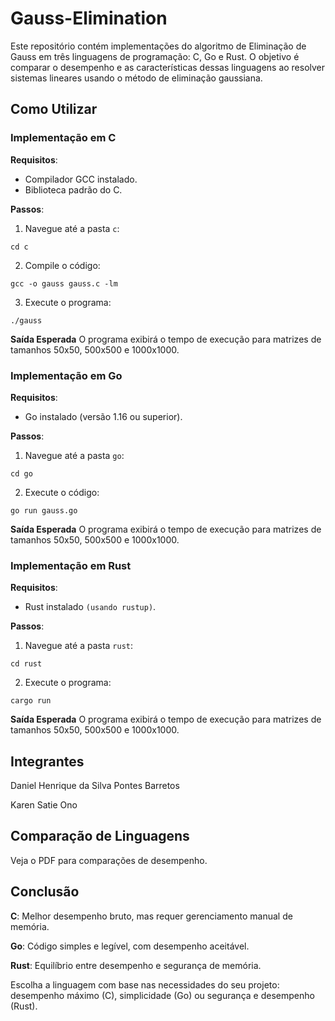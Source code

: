 # Gauss-Elimination

Este repositório contém implementações do algoritmo de Eliminação de Gauss em três linguagens de programação: C, Go e Rust. O objetivo é comparar o desempenho e as características dessas linguagens ao resolver sistemas lineares usando o método de eliminação gaussiana.

## Como Utilizar

### **Implementação em C**
**Requisitos**:

* Compilador GCC instalado.
* Biblioteca padrão do C.

**Passos**:
1. Navegue até a pasta `c`:

`cd c`

2. Compile o código:

`gcc -o gauss gauss.c -lm`

3. Execute o programa:

`./gauss`

**Saída Esperada**
O programa exibirá o tempo de execução para matrizes de tamanhos 50x50, 500x500 e 1000x1000.


### **Implementação em Go**
**Requisitos**:

* Go instalado (versão 1.16 ou superior).


**Passos**:
1. Navegue até a pasta `go`:

`cd go`

2. Execute o código:

`go run gauss.go`

**Saída Esperada**
O programa exibirá o tempo de execução para matrizes de tamanhos 50x50, 500x500 e 1000x1000.


### **Implementação em Rust**
**Requisitos**:

* Rust instalado `(usando rustup)`.


**Passos**:
1. Navegue até a pasta `rust`:

`cd rust`

2. Execute o programa:

`cargo run`

**Saída Esperada**
O programa exibirá o tempo de execução para matrizes de tamanhos 50x50, 500x500 e 1000x1000.

## Integrantes 

Daniel Henrique da Silva Pontes Barretos

Karen Satie Ono 

## Comparação de Linguagens 

Veja o PDF para comparações de desempenho.


## Conclusão
**C**: Melhor desempenho bruto, mas requer gerenciamento manual de memória.

**Go**: Código simples e legível, com desempenho aceitável.

**Rust**: Equilíbrio entre desempenho e segurança de memória.

Escolha a linguagem com base nas necessidades do seu projeto: desempenho máximo (C), simplicidade (Go) ou segurança e desempenho (Rust).






